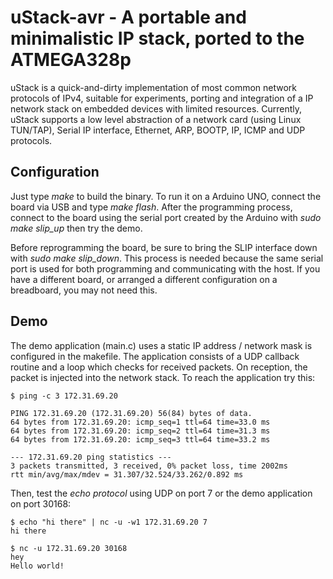 # uStack-avr - A portable and minimalistic IP stack, ported to the ATMEGA328p

uStack is a quick-and-dirty implementation of most common network protocols of IPv4, suitable for experiments, porting and integration of a IP network stack on embedded devices with limited resources. Currently, uStack supports a low level abstraction of a network card (using Linux TUN/TAP), Serial IP interface, Ethernet, ARP, BOOTP, IP, ICMP and UDP protocols.

## Configuration

Just type *make* to build the binary. To run it on a Arduino UNO, connect the board via USB and type *make flash*. After the programming process, connect to the board using the serial port created by the Arduino with *sudo make slip_up* then try the demo.

Before reprogramming the board, be sure to bring the SLIP interface down with *sudo make slip_down*. This process is needed because the same serial port is used for both programming and communicating with the host. If you have a different board, or arranged a different configuration on a breadboard, you may not need this.

## Demo

The demo application (main.c) uses a static IP address / network mask is configured in the makefile. The application consists of a UDP callback routine and a loop which checks for received packets. On reception, the packet is injected into the network stack. To reach the application try this:

    $ ping -c 3 172.31.69.20

    PING 172.31.69.20 (172.31.69.20) 56(84) bytes of data.
    64 bytes from 172.31.69.20: icmp_seq=1 ttl=64 time=33.0 ms
    64 bytes from 172.31.69.20: icmp_seq=2 ttl=64 time=31.3 ms
    64 bytes from 172.31.69.20: icmp_seq=3 ttl=64 time=33.2 ms

    --- 172.31.69.20 ping statistics ---
    3 packets transmitted, 3 received, 0% packet loss, time 2002ms
    rtt min/avg/max/mdev = 31.307/32.524/33.262/0.892 ms


Then, test the *echo protocol* using UDP on port 7  or the demo application on port 30168:

    $ echo "hi there" | nc -u -w1 172.31.69.20 7
    hi there

    $ nc -u 172.31.69.20 30168
    hey
    Hello world!
